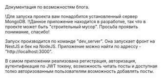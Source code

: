 Документация по возможностям блога.

!Для запуска проекта вам понадобится установленный сервер MongoDB.
!!Данное приложение находится в разработке, так что в проекте может быть "строительный мусор". Просьба проявить понимание, спасибо!

Запуск производится по команде "dev_server". Она запускает фронт на NextJS и бек на NodeJS. Приложение можно найти по адрессу - "http://localhost:3000".

В самом приложении реализована регистрация, авторизация, аутентификация по JWT токену, возможность читать посты и доступная толко авторизованным пользователям возможность добавлять посты. 